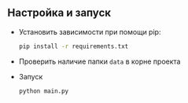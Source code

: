 ## Настройка и запуск
- Установить зависимости при помощи pip:
    ```bash
    pip install -r requirements.txt
    ```

- Проверить наличие папки `data` в корне проекта

- Запуск
    ```bash
    python main.py
    ```
